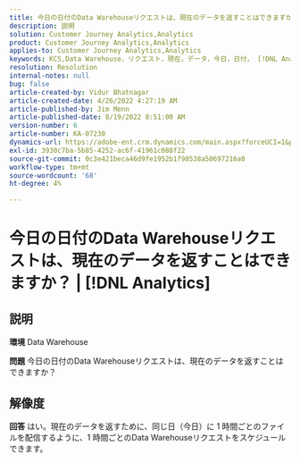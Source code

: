 ```yaml
---
title: 今日の日付のData Warehouseリクエストは、現在のデータを返すことはできますか？ | [!DNL Analytics]
description: 説明
solution: Customer Journey Analytics,Analytics
product: Customer Journey Analytics,Analytics
applies-to: Customer Journey Analytics,Analytics
keywords: KCS,Data Warehouse，リクエスト，現在，データ，今日，日付， [!DNL Analytics]
resolution: Resolution
internal-notes: null
bug: false
article-created-by: Vidur Bhatnagar
article-created-date: 4/26/2022 4:27:19 AM
article-published-by: Jim Menn
article-published-date: 8/19/2022 8:51:00 AM
version-number: 6
article-number: KA-07230
dynamics-url: https://adobe-ent.crm.dynamics.com/main.aspx?forceUCI=1&pagetype=entityrecord&etn=knowledgearticle&id=2f170927-19c5-ec11-a7b6-0022480a1004
exl-id: 3930c7ba-5b85-4252-ac6f-41961c088f22
source-git-commit: 0c3e421beca46d9fe1952b1f98538a50697216a0
workflow-type: tm+mt
source-wordcount: '68'
ht-degree: 4%

---
```


# 今日の日付のData Warehouseリクエストは、現在のデータを返すことはできますか？ | [!DNL Analytics]

## 説明


<b>環境</b>
Data Warehouse

<b>問題</b>
今日の日付のData Warehouseリクエストは、現在のデータを返すことはできますか？


## 解像度


<b>回答</b>
はい。現在のデータを返すために、同じ日（今日）に 1 時間ごとのファイルを配信するように、1 時間ごとのData Warehouseリクエストをスケジュールできます。
